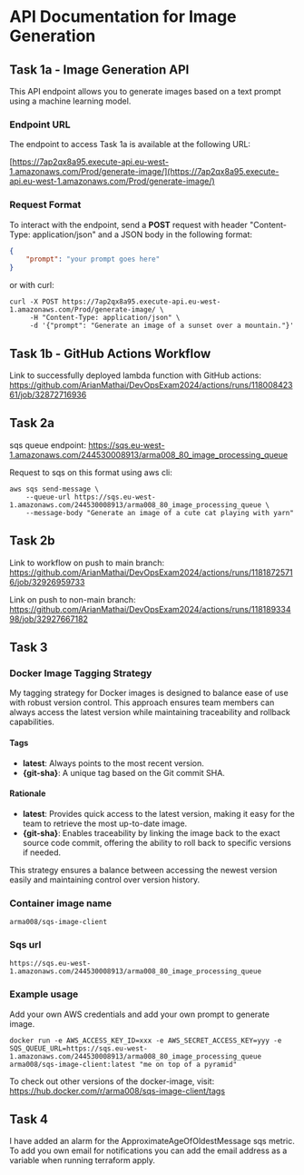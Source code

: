 # API Documentation for Image Generation

## Task 1a - Image Generation API

This API endpoint allows you to generate images based on a text prompt using a machine learning model.

### Endpoint URL
The endpoint to access Task 1a is available at the following URL:

[https://7ap2qx8a95.execute-api.eu-west-1.amazonaws.com/Prod/generate-image/](https://7ap2qx8a95.execute-api.eu-west-1.amazonaws.com/Prod/generate-image/)

### Request Format

To interact with the endpoint, send a **POST** request with header "Content-Type: application/json" and a JSON body in the following format:

```json
{
    "prompt": "your prompt goes here"
}
```
or with curl:

```
curl -X POST https://7ap2qx8a95.execute-api.eu-west-1.amazonaws.com/Prod/generate-image/ \
     -H "Content-Type: application/json" \
     -d '{"prompt": "Generate an image of a sunset over a mountain."}'
```

## Task 1b - GitHub Actions Workflow

Link to successfully deployed lambda function with GitHub actions:
https://github.com/ArianMathai/DevOpsExam2024/actions/runs/11800842361/job/32872716936


## Task 2a

sqs queue endpoint:
https://sqs.eu-west-1.amazonaws.com/244530008913/arma008_80_image_processing_queue

Request to sqs on this format using aws cli:

```
aws sqs send-message \
    --queue-url https://sqs.eu-west-1.amazonaws.com/244530008913/arma008_80_image_processing_queue \
    --message-body "Generate an image of a cute cat playing with yarn"
```

## Task 2b

Link to workflow on push to main branch:
https://github.com/ArianMathai/DevOpsExam2024/actions/runs/11818725716/job/32926959733

Link on push to non-main branch:
https://github.com/ArianMathai/DevOpsExam2024/actions/runs/11818933498/job/32927667182

## Task 3

### Docker Image Tagging Strategy

My tagging strategy for Docker images is designed to balance ease of use with robust version control. This approach ensures team members can always access the latest version while maintaining traceability and rollback capabilities.

#### Tags

- **latest**: Always points to the most recent version.
- **{git-sha}**: A unique tag based on the Git commit SHA.

#### Rationale

- **latest**: Provides quick access to the latest version, making it easy for the team to retrieve the most up-to-date image.
- **{git-sha}**: Enables traceability by linking the image back to the exact source code commit, offering the ability to roll back to specific versions if needed.

This strategy ensures a balance between accessing the newest version easily and maintaining control over version history.

### Container image name

```
arma008/sqs-image-client
```

### Sqs url

```
https://sqs.eu-west-1.amazonaws.com/244530008913/arma008_80_image_processing_queue
```

### Example usage
Add your own AWS credentials and add your own prompt to generate image.
```
docker run -e AWS_ACCESS_KEY_ID=xxx -e AWS_SECRET_ACCESS_KEY=yyy -e SQS_QUEUE_URL=https://sqs.eu-west-1.amazonaws.com/244530008913/arma008_80_image_processing_queue arma008/sqs-image-client:latest "me on top of a pyramid" 
```

To check out other versions of the docker-image, visit:
https://hub.docker.com/r/arma008/sqs-image-client/tags


## Task 4

I have added an alarm for the ApproximateAgeOfOldestMessage sqs metric. 
To add you own email for notifications you can add the email address as a variable when running terraform apply.